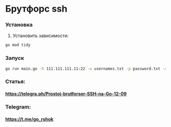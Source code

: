 # Брутфорс ssh

### Установка

1. Установить зависимости:
```bash
go mod tidy
```

### Запуск

```bash
go run main.go -h 111.111.111.11:22 -u usernames.txt -p password.txt -d > result.txt
```

### Статья:

#### https://telegra.ph/Prostoj-brutforser-SSH-na-Go-12-09

### Telegram:

#### https://t.me/go_rshok